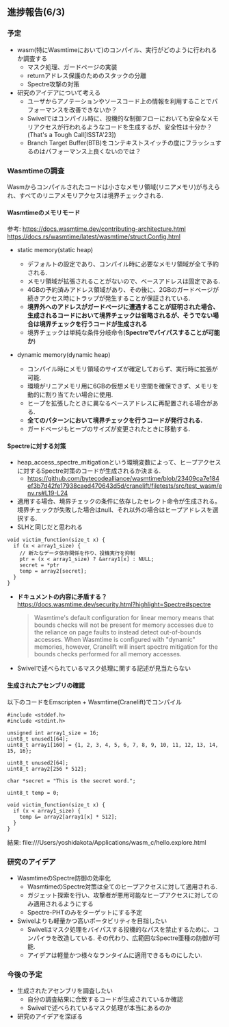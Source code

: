 ## 進捗報告(6/3)

### 予定

- wasm(特にWasmtimeにおいて)のコンパイル、実行がどのように行われるか調査する
  - マスク処理、ガードページの実装
  - returnアドレス保護のためのスタックの分離
  - Spectre攻撃の対策
- 研究のアイデアについて考える
  - ユーザからアノテーションやソースコード上の情報を利用することでパフォーマンスを改善できないか？
  - Swivelではコンパイル時に、投機的な制御フローにおいても安全なメモリアクセスが行われるようなコードを生成するが、安全性は十分か？(That's a Tough Call[ISSTA'23])
  - Branch Target Buffer(BTB)をコンテキストスイッチの度にフラッシュするのはパフォーマンス上良くないのでは？

### Wasmtimeの調査

Wasmからコンパイルされたコードは小さなメモリ領域(リニアメモリ)が与えられ、すべてのリニアメモリアクセスは境界チェックされる.

#### Wasmtimeのメモリモード

参考:
https://docs.wasmtime.dev/contributing-architecture.html
https://docs.rs/wasmtime/latest/wasmtime/struct.Config.html

- static memory(static heap)

  - デフォルトの設定であり、コンパイル時に必要なメモリ領域が全て予約される.
  - メモリ領域が拡張されることがないので、ベースアドレスは固定である.
  - 4GBの予約済みアドレス領域があり、その後に、2GBのガードページが続きアクセス時にトラップが発生することが保証されている.
  - **境界外へのアドレスがガードページに遭遇することが証明された場合、生成されるコードにおいて境界チェックは省略されるが、そうでない場合は境界チェックを行うコードが生成される**
  - 境界チェックは単純な条件分岐命令(**Spectreでバイパスすることが可能か**)

- dynamic memory(dynamic heap)
  - コンパイル時にメモリ領域のサイズが確定しておらず、実行時に拡張が可能.
  - 環境がリニアメモリ用に6GBの仮想メモリ空間を確保できず、メモリを動的に割り当てたい場合に使用.
  - ヒープを拡張したときに異なるベースアドレスに再配置される場合がある.
  - **全てのパターンにおいて境界チェックを行うコードが発行される.**
  - ガードページもヒープのサイズが変更されたときに移動する.

#### Spectreに対する対策

- heap_access_spectre_mitigationという環境変数によって、ヒープアクセスに対するSpectre対策のコードが生成されるか決まる.
  - https://github.com/bytecodealliance/wasmtime/blob/23409ca7e184ef3b7d42fe17938caed470643d5d/cranelift/filetests/src/test_wasm/env.rs#L19-L24
- 適用する場合、境界チェックの条件に依存したセレクト命令が生成される。境界チェックが失敗した場合はnull、それ以外の場合はヒープアドレスを選択する.
- SLHと同じだと思われる

```c=
void victim_function(size_t x) {
  if (x < array1_size) {
    // 新たなデータ依存関係を作り、投機実行を抑制
    ptr = (x < array1_size) ? &array1[x] : NULL;
    secret = *ptr
    temp = array2[secret];
  }
}
```

- **ドキュメントの内容に矛盾する？**
  https://docs.wasmtime.dev/security.html?highlight=Spectre#spectre

  > Wasmtime's default configuration for linear memory means that bounds checks will not be present for memory accesses due to the reliance on page faults to instead detect out-of-bounds accesses. When Wasmtime is configured with "dynamic" memories, however, Cranelift will insert spectre mitigation for the bounds checks performed for all memory accesses.

- Swivelで述べられているマスク処理に関する記述が見当たらない

#### 生成されたアセンブリの確認

以下のコードをEmscripten + Wasmtime(Cranelift)でコンパイル

```=c
#include <stddef.h>
#include <stdint.h>

unsigned int array1_size = 16;
uint8_t unused1[64];
uint8_t array1[160] = {1, 2, 3, 4, 5, 6, 7, 8, 9, 10, 11, 12, 13, 14, 15, 16};

uint8_t unused2[64];
uint8_t array2[256 * 512];

char *secret = "This is the secret word.";

uint8_t temp = 0;

void victim_function(size_t x) {
  if (x < array1_size) {
    temp &= array2[array1[x] * 512];
  }
}
```

結果: file:///Users/yoshidakota/Applications/wasm_c/hello.explore.html

### 研究のアイデア

- WasmtimeのSpectre防御の効率化
  - WasmtimeのSpectre対策は全てのヒープアクセスに対して適用される.
  - ガジェット探索を行い、攻撃者が悪用可能なヒープアクセスに対してのみ適用されるようにする
  - Spectre-PHTのみをターゲットにする予定
- Swivelよりも軽量かつ高いポータビリティを目指したい
  - Swivelはマスク処理をバイパスする投機的なパスを禁止するために、コンパイラを改造している. その代わり、広範囲なSpectre亜種の防御が可能.
  - アイデアは軽量かつ様々なランタイムに適用できるものにしたい.

### 今後の予定

- 生成されたアセンブリを調査したい
  - 自分の調査結果に合致するコードが生成されているか確認
  - Swivelで述べられているマスク処理が本当にあるのか
- 研究のアイデアを深ぼる
